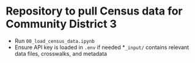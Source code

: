 # Repository to pull Census data for Community District 3

* Run `00_load_census_data.ipynb`
* Ensure API key is loaded in `.env` if needed
*`_input/` contains relevant data files, crosswalks, and metadata
